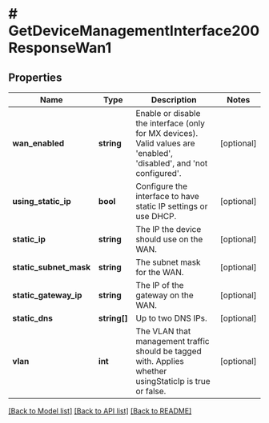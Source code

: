 # # GetDeviceManagementInterface200ResponseWan1

## Properties

Name | Type | Description | Notes
------------ | ------------- | ------------- | -------------
**wan_enabled** | **string** | Enable or disable the interface (only for MX devices). Valid values are &#39;enabled&#39;, &#39;disabled&#39;, and &#39;not configured&#39;. | [optional]
**using_static_ip** | **bool** | Configure the interface to have static IP settings or use DHCP. | [optional]
**static_ip** | **string** | The IP the device should use on the WAN. | [optional]
**static_subnet_mask** | **string** | The subnet mask for the WAN. | [optional]
**static_gateway_ip** | **string** | The IP of the gateway on the WAN. | [optional]
**static_dns** | **string[]** | Up to two DNS IPs. | [optional]
**vlan** | **int** | The VLAN that management traffic should be tagged with. Applies whether usingStaticIp is true or false. | [optional]

[[Back to Model list]](../../README.md#models) [[Back to API list]](../../README.md#endpoints) [[Back to README]](../../README.md)
